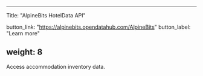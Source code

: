 

---
Title: "AlpineBits HotelData API"

button_link: "https://alpinebits.opendatahub.com/AlpineBits"
button_label: "Learn more"

weight: 8
---

Access accommodation inventory data.

